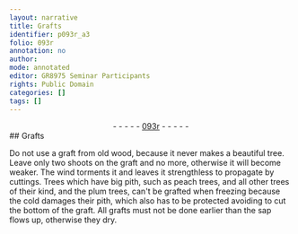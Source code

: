 ```yaml
---
layout: narrative
title: Grafts
identifier: p093r_a3
folio: 093r
annotation: no
author:
mode: annotated
editor: GR8975 Seminar Participants
rights: Public Domain
categories: []
tags: []
---
```


 <div class="folio" align="center">- - - - - <a href="http://gallica.bnf.fr/ark:/12148/btv1b10500001g/f191.image" target="_blank">093r</a> - - - - - </div> 
## Grafts

 
 Do not use a graft from old wood, because it never makes a beautiful tree. Leave only two shoots on the graft and no more, otherwise it will become weaker. The wind torments it and leaves it strengthless to propagate by cuttings. Trees which have big pith, such as peach trees, and all other trees of their kind, and the plum trees, can't be grafted when freezing because the cold damages their pith, which also has to be protected avoiding to cut the bottom of the graft. All grafts must not be done earlier than the sap flows up, otherwise they dry. 
 